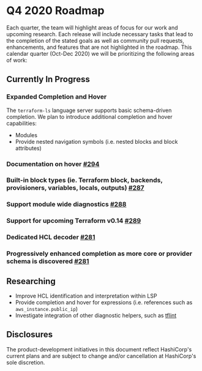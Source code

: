 # Q4 2020 Roadmap

Each quarter, the team will highlight areas of focus for our work and upcoming research.
Each release will include necessary tasks that lead to the completion of the stated goals as well as community pull requests, enhancements, and features that are not highlighted in the roadmap. This calendar quarter (Oct-Dec 2020) we will be prioritizing the following areas of work:

## Currently In Progress
### Expanded Completion and Hover
The `terraform-ls` language server supports basic schema-driven completion. We plan to introduce additional completion and hover capabilities:

- Modules
- Provide nested navigation symbols (i.e. nested blocks and block attributes)

### Documentation on hover [#294](https://github.com/hashicorp/terraform-ls/pull/294)

### Built-in block types (ie. Terraform block, backends, provisioners, variables, locals, outputs) [#287](https://github.com/hashicorp/terraform-ls/pull/287)

### Support module wide diagnostics [#288](https://github.com/hashicorp/terraform-ls/pull/288)

### Support for upcoming Terraform v0.14 [#289](https://github.com/hashicorp/terraform-ls/pull/288)

### Dedicated HCL decoder [#281](https://github.com/hashicorp/terraform-ls/pull/281)

### Progressively enhanced completion as more core or provider schema is discovered [#281](https://github.com/hashicorp/terraform-ls/pull/281)

## Researching
- Improve HCL identification and interpretation within LSP
- Provide completion and hover for expressions (i.e. references such as `aws_instance.public_ip`)
- Investigate integration of other diagnostic helpers, such as [tflint](https://github.com/terraform-linters/tflint)

## Disclosures
The product-development initiatives in this document reflect HashiCorp's current plans and are subject to change and/or cancellation at HashiCorp's sole discretion.
